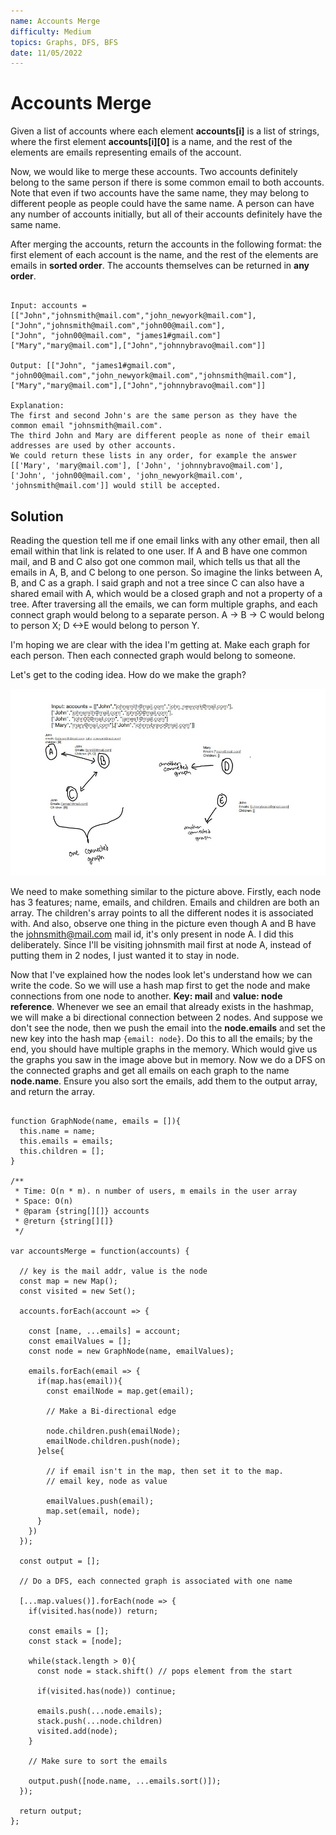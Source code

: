```yaml
---
name: Accounts Merge
difficulty: Medium
topics: Graphs, DFS, BFS
date: 11/05/2022
---
```


# Accounts Merge

Given a list of accounts where each element **accounts[i]** is a list of strings, where the first element **accounts[i][0]** is a name, and the rest of the elements are emails representing emails of the account.

Now, we would like to merge these accounts. Two accounts definitely belong to the same person if there is some common email to both accounts. Note that even if two accounts have the same name,
they may belong to different people as people could have the same name. A person can have any number of accounts initially, but all of their accounts definitely have the same name.

After merging the accounts, return the accounts in the following format: the first element of each account is the name, and the rest of the elements are emails in **sorted order**.
The accounts themselves can be returned in **any order**.

```txt:example showLineNumbers

Input: accounts = [["John","johnsmith@mail.com","john_newyork@mail.com"],
["John","johnsmith@mail.com","john00@mail.com"],
["John", "john00@mail.com", "james1#gmail.com"]
["Mary","mary@mail.com"],["John","johnnybravo@mail.com"]]

Output: [["John", "james1#gmail.com", "john00@mail.com","john_newyork@mail.com","johnsmith@mail.com"],
["Mary","mary@mail.com"],["John","johnnybravo@mail.com"]]

Explanation:
The first and second John's are the same person as they have the common email "johnsmith@mail.com".
The third John and Mary are different people as none of their email addresses are used by other accounts.
We could return these lists in any order, for example the answer [['Mary', 'mary@mail.com'], ['John', 'johnnybravo@mail.com'],
['John', 'john00@mail.com', 'john_newyork@mail.com', 'johnsmith@mail.com']] would still be accepted.

```

## Solution

Reading the question tell me if one email links with any other email, then all email within that link is related to one user.
If A and B have one common mail, and B and C also got one common mail, which tells us that all the emails in A, B, and C belong to one person.
So imagine the links between A, B, and C as a graph. I said graph and not a tree since C can also have a shared email with A, which would be a closed graph and not a property of a tree.
After traversing all the emails, we can form multiple graphs, and each connect graph would belong to a separate person.
A -> B -> C would belong to person X; D <->E would belong to person Y.

I'm hoping we are clear with the idea I'm getting at. Make each graph for each person. Then each connected graph would belong to someone.

Let's get to the coding idea. How do we make the graph?

![example img](https://raw.githubusercontent.com/satvik-1203/daily-leetcoding/main/images/721.jpg)

We need to make something similar to the picture above. Firstly, each node has 3 features; name, emails, and children. Emails and children are both an array.
The children's array points to all the different nodes it is associated with. And also, observe one thing in the picture even though A and B have the johnsmith@mail.com mail id, it's only present in node A.
I did this deliberately.
Since I'll be visiting johnsmith mail first at node A, instead of putting them in 2 nodes, I just wanted it to stay in node.

Now that I've explained how the nodes look let's understand how we can write the code.
So we will use a hash map first to get the node and make connections from one node to another. **Key: mail** and **value: node reference**.
Whenever we see an email that already exists in the hashmap, we will make a bi directional connection between 2 nodes.
And suppose we don't see the node, then we push the email into the **node.emails** and set the new key into the hash map `{email: node}`.
Do this to all the emails; by the end, you should have multiple graphs in the memory.
Which would give us the graphs you saw in the image above but in memory.
Now we do a DFS on the connected graphs and get all emails on each graph to the name **node.name**.
Ensure you also sort the emails, add them to the output array, and return the array.

```js:solution showLineNumbers

function GraphNode(name, emails = []){
  this.name = name;
  this.emails = emails;
  this.children = [];
}

/**
 * Time: O(n * m). n number of users, m emails in the user array
 * Space: O(n)
 * @param {string[][]} accounts
 * @return {string[][]}
 */

var accountsMerge = function(accounts) {

  // key is the mail addr, value is the node
  const map = new Map();
  const visited = new Set();

  accounts.forEach(account => {

    const [name, ...emails] = account;
    const emailValues = [];
    const node = new GraphNode(name, emailValues);

    emails.forEach(email => {
      if(map.has(email)){
        const emailNode = map.get(email);

        // Make a Bi-directional edge

        node.children.push(emailNode);
        emailNode.children.push(node);
      }else{

        // if email isn't in the map, then set it to the map.
        // email key, node as value

        emailValues.push(email);
        map.set(email, node);
      }
    })
  });

  const output = [];

  // Do a DFS, each connected graph is associated with one name

  [...map.values()].forEach(node => {
    if(visited.has(node)) return;

    const emails = [];
    const stack = [node];

    while(stack.length > 0){
      const node = stack.shift() // pops element from the start

      if(visited.has(node)) continue;

      emails.push(...node.emails);
      stack.push(...node.children)
      visited.add(node);
    }

    // Make sure to sort the emails

    output.push([node.name, ...emails.sort()]);
  });

  return output;
};

```
